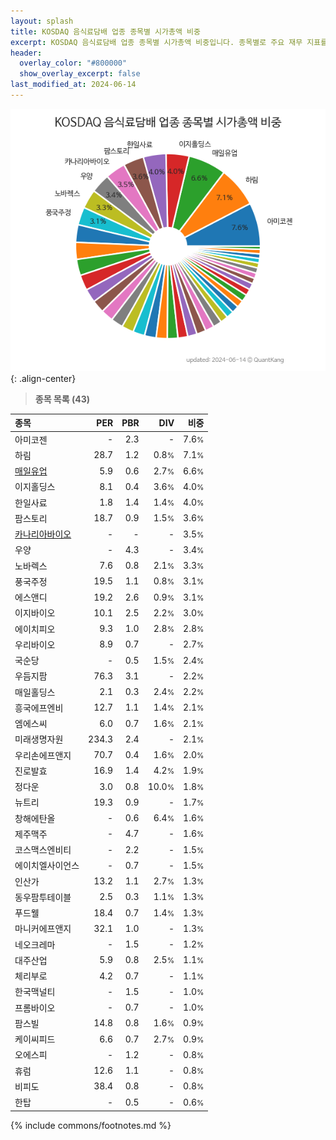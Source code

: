 ```yaml
---
layout: splash
title: KOSDAQ 음식료담배 업종 종목별 시가총액 비중
excerpt: KOSDAQ 음식료담배 업종 종목별 시가총액 비중입니다. 종목별로 주요 재무 지표를 함께 표시합니다.
header:
  overlay_color: "#800000"
  show_overlay_excerpt: false
last_modified_at: 2024-06-14
---
```



![KOSDAQ 음식료담배 업종 종목별 시가총액 비중](/stats/sector/images/kosdaq_업종_음식료담배_종목.png){: .align-center}


> **종목 목록 (43)**<a id="list"></a>

| **종목** | **PER** | **PBR** | **DIV** | **비중** |
| :------- | ------: | ------: | ------: | -------: |
| 아미코젠 | - | 2.3 | - | 7.6<small>%</small> |
| 하림 | 28.7 | 1.2 | 0.8<small>%</small> | 7.1<small>%</small> |
| [매일유업](/267980/) | 5.9 | 0.6 | 2.7<small>%</small> | 6.6<small>%</small> |
| 이지홀딩스 | 8.1 | 0.4 | 3.6<small>%</small> | 4.0<small>%</small> |
| 한일사료 | 1.8 | 1.4 | 1.4<small>%</small> | 4.0<small>%</small> |
| 팜스토리 | 18.7 | 0.9 | 1.5<small>%</small> | 3.6<small>%</small> |
| [카나리아바이오](/016790/) | - | - | - | 3.5<small>%</small> |
| 우양 | - | 4.3 | - | 3.4<small>%</small> |
| 노바렉스 | 7.6 | 0.8 | 2.1<small>%</small> | 3.3<small>%</small> |
| 풍국주정 | 19.5 | 1.1 | 0.8<small>%</small> | 3.1<small>%</small> |
| 에스앤디 | 19.2 | 2.6 | 0.9<small>%</small> | 3.1<small>%</small> |
| 이지바이오 | 10.1 | 2.5 | 2.2<small>%</small> | 3.0<small>%</small> |
| 에이치피오 | 9.3 | 1.0 | 2.8<small>%</small> | 2.8<small>%</small> |
| 우리바이오 | 8.9 | 0.7 | - | 2.7<small>%</small> |
| 국순당 | - | 0.5 | 1.5<small>%</small> | 2.4<small>%</small> |
| 우듬지팜 | 76.3 | 3.1 | - | 2.2<small>%</small> |
| 매일홀딩스 | 2.1 | 0.3 | 2.4<small>%</small> | 2.2<small>%</small> |
| 흥국에프엔비 | 12.7 | 1.1 | 1.4<small>%</small> | 2.1<small>%</small> |
| 엠에스씨 | 6.0 | 0.7 | 1.6<small>%</small> | 2.1<small>%</small> |
| 미래생명자원 | 234.3 | 2.4 | - | 2.1<small>%</small> |
| 우리손에프앤지 | 70.7 | 0.4 | 1.6<small>%</small> | 2.0<small>%</small> |
| 진로발효 | 16.9 | 1.4 | 4.2<small>%</small> | 1.9<small>%</small> |
| 정다운 | 3.0 | 0.8 | 10.0<small>%</small> | 1.8<small>%</small> |
| 뉴트리 | 19.3 | 0.9 | - | 1.7<small>%</small> |
| 창해에탄올 | - | 0.6 | 6.4<small>%</small> | 1.6<small>%</small> |
| 제주맥주 | - | 4.7 | - | 1.6<small>%</small> |
| 코스맥스엔비티 | - | 2.2 | - | 1.5<small>%</small> |
| 에이치엘사이언스 | - | 0.7 | - | 1.5<small>%</small> |
| 인산가 | 13.2 | 1.1 | 2.7<small>%</small> | 1.3<small>%</small> |
| 동우팜투테이블 | 2.5 | 0.3 | 1.1<small>%</small> | 1.3<small>%</small> |
| 푸드웰 | 18.4 | 0.7 | 1.4<small>%</small> | 1.3<small>%</small> |
| 마니커에프앤지 | 32.1 | 1.0 | - | 1.3<small>%</small> |
| 네오크레마 | - | 1.5 | - | 1.2<small>%</small> |
| 대주산업 | 5.9 | 0.8 | 2.5<small>%</small> | 1.1<small>%</small> |
| 체리부로 | 4.2 | 0.7 | - | 1.1<small>%</small> |
| 한국맥널티 | - | 1.5 | - | 1.0<small>%</small> |
| 프롬바이오 | - | 0.7 | - | 1.0<small>%</small> |
| 팜스빌 | 14.8 | 0.8 | 1.6<small>%</small> | 0.9<small>%</small> |
| 케이씨피드 | 6.6 | 0.7 | 2.7<small>%</small> | 0.9<small>%</small> |
| 오에스피 | - | 1.2 | - | 0.8<small>%</small> |
| 휴럼 | 12.6 | 1.1 | - | 0.8<small>%</small> |
| 비피도 | 38.4 | 0.8 | - | 0.8<small>%</small> |
| 한탑 | - | 0.5 | - | 0.6<small>%</small> |

{% include commons/footnotes.md %}
